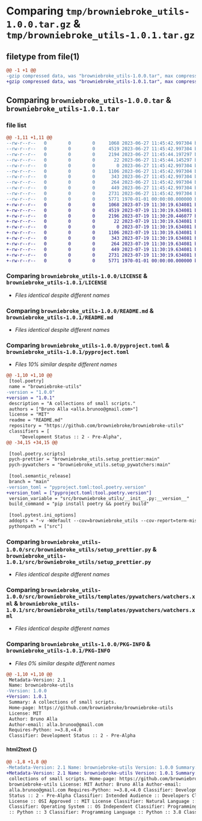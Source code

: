 # Comparing `tmp/browniebroke_utils-1.0.0.tar.gz` & `tmp/browniebroke_utils-1.0.1.tar.gz`

## filetype from file(1)

```diff
@@ -1 +1 @@
-gzip compressed data, was "browniebroke_utils-1.0.0.tar", max compression
+gzip compressed data, was "browniebroke_utils-1.0.1.tar", max compression
```

## Comparing `browniebroke_utils-1.0.0.tar` & `browniebroke_utils-1.0.1.tar`

### file list

```diff
@@ -1,11 +1,11 @@
--rw-r--r--   0        0        0     1068 2023-06-27 11:45:42.997304 browniebroke_utils-1.0.0/LICENSE
--rw-r--r--   0        0        0     4519 2023-06-27 11:45:42.997304 browniebroke_utils-1.0.0/README.md
--rw-r--r--   0        0        0     2194 2023-06-27 11:45:44.197297 browniebroke_utils-1.0.0/pyproject.toml
--rw-r--r--   0        0        0       22 2023-06-27 11:45:44.145297 browniebroke_utils-1.0.0/src/browniebroke_utils/__init__.py
--rw-r--r--   0        0        0        0 2023-06-27 11:45:42.997304 browniebroke_utils-1.0.0/src/browniebroke_utils/py.typed
--rw-r--r--   0        0        0     1106 2023-06-27 11:45:42.997304 browniebroke_utils-1.0.0/src/browniebroke_utils/setup_prettier.py
--rw-r--r--   0        0        0      343 2023-06-27 11:45:42.997304 browniebroke_utils-1.0.0/src/browniebroke_utils/setup_pywatchers.py
--rw-r--r--   0        0        0      264 2023-06-27 11:45:42.997304 browniebroke_utils-1.0.0/src/browniebroke_utils/templates/prettier/prettier.xml
--rw-r--r--   0        0        0      449 2023-06-27 11:45:42.997304 browniebroke_utils-1.0.0/src/browniebroke_utils/templates/prettier/to_add.xml
--rw-r--r--   0        0        0     2731 2023-06-27 11:45:42.997304 browniebroke_utils-1.0.0/src/browniebroke_utils/templates/pywatchers/watchers.xml
--rw-r--r--   0        0        0     5771 1970-01-01 00:00:00.000000 browniebroke_utils-1.0.0/PKG-INFO
+-rw-r--r--   0        0        0     1068 2023-07-19 11:30:19.634081 browniebroke_utils-1.0.1/LICENSE
+-rw-r--r--   0        0        0     4519 2023-07-19 11:30:19.634081 browniebroke_utils-1.0.1/README.md
+-rw-r--r--   0        0        0     2196 2023-07-19 11:30:20.446077 browniebroke_utils-1.0.1/pyproject.toml
+-rw-r--r--   0        0        0       22 2023-07-19 11:30:19.634081 browniebroke_utils-1.0.1/src/browniebroke_utils/__init__.py
+-rw-r--r--   0        0        0        0 2023-07-19 11:30:19.634081 browniebroke_utils-1.0.1/src/browniebroke_utils/py.typed
+-rw-r--r--   0        0        0     1106 2023-07-19 11:30:19.634081 browniebroke_utils-1.0.1/src/browniebroke_utils/setup_prettier.py
+-rw-r--r--   0        0        0      343 2023-07-19 11:30:19.634081 browniebroke_utils-1.0.1/src/browniebroke_utils/setup_pywatchers.py
+-rw-r--r--   0        0        0      264 2023-07-19 11:30:19.634081 browniebroke_utils-1.0.1/src/browniebroke_utils/templates/prettier/prettier.xml
+-rw-r--r--   0        0        0      449 2023-07-19 11:30:19.634081 browniebroke_utils-1.0.1/src/browniebroke_utils/templates/prettier/to_add.xml
+-rw-r--r--   0        0        0     2731 2023-07-19 11:30:19.634081 browniebroke_utils-1.0.1/src/browniebroke_utils/templates/pywatchers/watchers.xml
+-rw-r--r--   0        0        0     5771 1970-01-01 00:00:00.000000 browniebroke_utils-1.0.1/PKG-INFO
```

### Comparing `browniebroke_utils-1.0.0/LICENSE` & `browniebroke_utils-1.0.1/LICENSE`

 * *Files identical despite different names*

### Comparing `browniebroke_utils-1.0.0/README.md` & `browniebroke_utils-1.0.1/README.md`

 * *Files identical despite different names*

### Comparing `browniebroke_utils-1.0.0/pyproject.toml` & `browniebroke_utils-1.0.1/pyproject.toml`

 * *Files 10% similar despite different names*

```diff
@@ -1,10 +1,10 @@
 [tool.poetry]
 name = "browniebroke-utils"
-version = "1.0.0"
+version = "1.0.1"
 description = "A collections of small scripts."
 authors = ["Bruno Alla <alla.brunoo@gmail.com>"]
 license = "MIT"
 readme = "README.md"
 repository = "https://github.com/browniebroke/browniebroke-utils"
 classifiers = [
     "Development Status :: 2 - Pre-Alpha",
@@ -34,15 +34,15 @@
 
 [tool.poetry.scripts]
 pych-prettier = "browniebroke_utils.setup_prettier:main"
 pych-pywatchers = "browniebroke_utils.setup_pywatchers:main"
 
 [tool.semantic_release]
 branch = "main"
-version_toml = "pyproject.toml:tool.poetry.version"
+version_toml = ["pyproject.toml:tool.poetry.version"]
 version_variable = "src/browniebroke_utils/__init__.py:__version__"
 build_command = "pip install poetry && poetry build"
 
 [tool.pytest.ini_options]
 addopts = "-v -Wdefault --cov=browniebroke_utils --cov-report=term-missing:skip-covered"
 pythonpath = ["src"]
```

### Comparing `browniebroke_utils-1.0.0/src/browniebroke_utils/setup_prettier.py` & `browniebroke_utils-1.0.1/src/browniebroke_utils/setup_prettier.py`

 * *Files identical despite different names*

### Comparing `browniebroke_utils-1.0.0/src/browniebroke_utils/templates/pywatchers/watchers.xml` & `browniebroke_utils-1.0.1/src/browniebroke_utils/templates/pywatchers/watchers.xml`

 * *Files identical despite different names*

### Comparing `browniebroke_utils-1.0.0/PKG-INFO` & `browniebroke_utils-1.0.1/PKG-INFO`

 * *Files 0% similar despite different names*

```diff
@@ -1,10 +1,10 @@
 Metadata-Version: 2.1
 Name: browniebroke-utils
-Version: 1.0.0
+Version: 1.0.1
 Summary: A collections of small scripts.
 Home-page: https://github.com/browniebroke/browniebroke-utils
 License: MIT
 Author: Bruno Alla
 Author-email: alla.brunoo@gmail.com
 Requires-Python: >=3.8,<4.0
 Classifier: Development Status :: 2 - Pre-Alpha
```

#### html2text {}

```diff
@@ -1,8 +1,8 @@
-Metadata-Version: 2.1 Name: browniebroke-utils Version: 1.0.0 Summary: A
+Metadata-Version: 2.1 Name: browniebroke-utils Version: 1.0.1 Summary: A
 collections of small scripts. Home-page: https://github.com/browniebroke/
 browniebroke-utils License: MIT Author: Bruno Alla Author-email:
 alla.brunoo@gmail.com Requires-Python: >=3.8,<4.0 Classifier: Development
 Status :: 2 - Pre-Alpha Classifier: Intended Audience :: Developers Classifier:
 License :: OSI Approved :: MIT License Classifier: Natural Language :: English
 Classifier: Operating System :: OS Independent Classifier: Programming Language
 :: Python :: 3 Classifier: Programming Language :: Python :: 3.8 Classifier:
```

